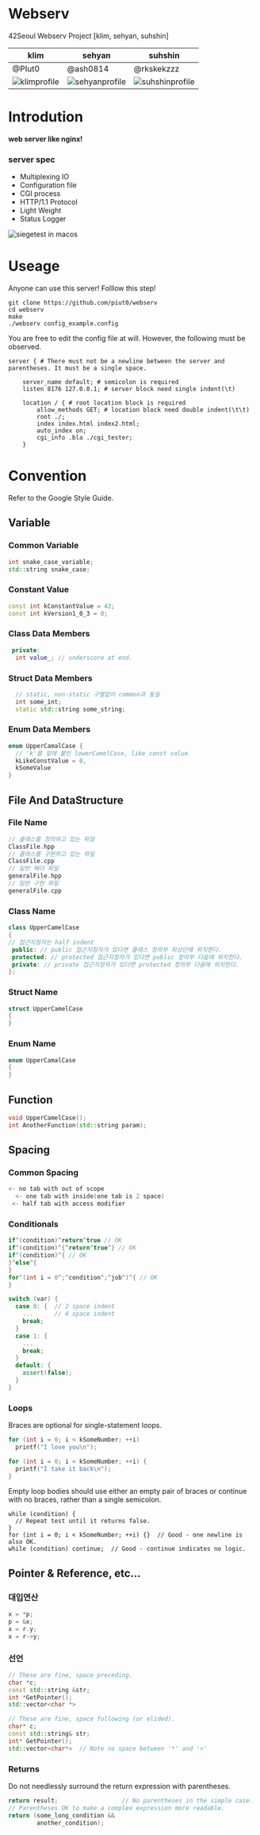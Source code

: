 # Webserv

42Seoul Webserv Project [klim, sehyan, suhshin]

| klim                             | sehyan                               | suhshin                                |
| -------------------------------- | ------------------------------------ | -------------------------------------- |
| @PIut0                           | @ash0814                             | @rkskekzzz                             |
| ![klimprofile](./asset/klim.png) | ![sehyanprofile](./asset/sehyan.png) | ![suhshinprofile](./asset/suhshin.png) |

# Introdution

**web server like nginx!**

### server spec

- Multiplexing IO
- Configuration file
- CGI process
- HTTP/1.1 Protocol
- Light Weight
- Status Logger

![siegetest in macos](./asset/siegetest.gif)

# Useage

Anyone can use this server! Folllow this step!

```shell
git clone https://github.com/piut0/webserv
cd webserv
make
./webserv config_example.config
```

You are free to edit the config file at will.
However, the following must be observed.

```
server { # There must not be a newline between the server and parentheses. It must be a single space.

	server_name default; # semicolon is required
	listen 8176 127.0.0.1; # server block need single indent(\t)

	location / { # root location block is required
		allow_methods GET; # location block need double indent(\t\t)
		root ./;
		index index.html index2.html;
		auto_index on;
		cgi_info .bla ./cgi_tester;
	}
```

# Convention

Refer to the Google Style Guide.

## Variable

### Common Variable

```cpp
int snake_case_variable;
std::string snake_case;
```

### Constant Value

```cpp
const int kConstantValue = 42;
const int kVersion1_0_3 = 0;
```

### Class Data Members

```cpp
 private:
  int value_; // underscore at end.
```

### Struct Data Members

```cpp
  // static, non-static 구별없이 common과 동일
  int some_int;
  static std::string some_string;
```

### Enum Data Members

```cpp
enum UpperCamalCase {
  // 'k'를 앞에 붙인 lowerCamelCase, like const value
  kLikeConstValue = 0,
  kSomeValue
}
```

## File And DataStructure

### File Name

```cpp
// 클래스를 정의하고 있는 파일
ClassFile.hpp
// 클래스를 구현하고 있는 파일
ClassFile.cpp
// 일반 헤더 파일
generalFile.hpp
// 일반 구현 파일
generalFile.cpp
```

### Class Name

```cpp
class UpperCamelCase
{
// 접근지정자는 half indent
 public: // public 접근지정자가 있다면 클래스 정의부 최상단에 위치한다.
 protected: // protected 접근지정자가 있다면 public 정의부 다음에 위치한다.
 private: // private 접근지정자가 있다면 protected 정의부 다음에 위치힌다.
};
```

### Struct Name

```cpp
struct UpperCamelCase
{
}

```

### Enum Name

```cpp
enum UpperCamalCase
{
}

```

## Function

```cpp
void UpperCamelCase();
int AnotherFunction(std::string param);
```

## Spacing

### Common Spacing

```cpp
<- no tab with out of scope
  <- one tab with inside(one tab is 2 space)
 <- half tab with access modifier
```

### Conditionals

```cpp
if^(condition)^return^true // OK
if^(condition)^{^return^true^} // OK
if^(condition)^{ // OK
}^else^{
}
for^(int i = 0^;^condition^;^job^)^{ // OK
}

```

```cpp
switch (var) {
  case 0: {  // 2 space indent
    ...      // 4 space indent
    break;
  }
  case 1: {
    ...
    break;
  }
  default: {
    assert(false);
  }
}
```

### Loops

Braces are optional for single-statement loops.

```cpp
for (int i = 0; i < kSomeNumber; ++i)
  printf("I love you\n");

for (int i = 0; i < kSomeNumber; ++i) {
  printf("I take it back\n");
}
```

Empty loop bodies should use either an empty pair of braces or continue with no braces, rather than a single semicolon.

```
while (condition) {
  // Repeat test until it returns false.
}
for (int i = 0; i < kSomeNumber; ++i) {}  // Good - one newline is also OK.
while (condition) continue;  // Good - continue indicates no logic.
```

## Pointer & Reference, etc...

### 대입연산

```cpp
x = *p;
p = &x;
x = r.y;
x = r->y;
```

### 선언

```cpp
// These are fine, space preceding.
char *c;
const std::string &str;
int *GetPointer();
std::vector<char *>

// These are fine, space following (or elided).
char* c;
const std::string& str;
int* GetPointer();
std::vector<char*>  // Note no space between '*' and '>'
```

### Returns

Do not needlessly surround the return expression with parentheses.

```cpp
return result;                  // No parentheses in the simple case.
// Parentheses OK to make a complex expression more readable.
return (some_long_condition &&
        another_condition);
```
